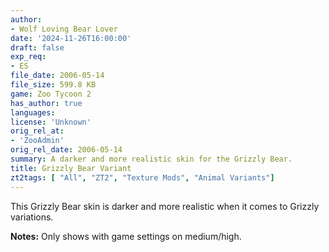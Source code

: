 ```yaml
---
author:
- Wolf Loving Bear Lover
date: '2024-11-26T16:00:00'
draft: false
exp_req:
- ES
file_date: 2006-05-14
file_size: 599.8 KB
game: Zoo Tycoon 2
has_author: true
languages:
license: 'Unknown'
orig_rel_at:
- 'ZooAdmin'
orig_rel_date: 2006-05-14
summary: A darker and more realistic skin for the Grizzly Bear.
title: Grizzly Bear Variant
zt2tags: [ "All", "ZT2", "Texture Mods", "Animal Variants"]
---
```

This Grizzly Bear skin is darker and more realistic when it comes to Grizzly variations.  

**Notes:** Only shows with game settings on medium/high.
